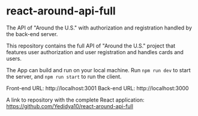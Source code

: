 # react-around-api-full
The API of "Around the U.S." with authorization and registration handled by the back-end server.

This repository contains the full API of "Around the U.S." project that features user authorization and user registration and handles cards and users.

The App can build and run on your local machine.
Run `npm run dev` to start the server, and `npm run start` to run the client.

Front-end URL: http://localhost:3001
Back-end URL: http://localhost:3000

A link to repository with the complete React application: https://github.com/Yedidya10/react-around-api-full
